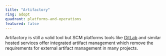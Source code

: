 ```yaml
---
title: "Artifactory"
ring: adopt
quadrant: platforms-and-operations
featured: false
---
```


Artifactory is still a valid tool but SCM platforms tools like [GitLab](https://gitlab.org/) and similar hosted services offer integrated artifact management which remove the requirements for external artifact management in many projects.
